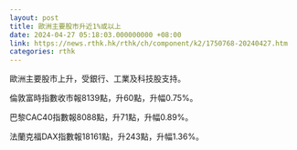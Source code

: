 ```yaml
---
layout: post
title: 歐洲主要股市升近1%或以上
date: 2024-04-27 05:18:03.000000000 +08:00
link: https://news.rthk.hk/rthk/ch/component/k2/1750768-20240427.htm
categories: rthk
---
```


歐洲主要股市上升，受銀行、工業及科技股支持。

倫敦富時指數收市報8139點，升60點，升幅0.75%。

巴黎CAC40指數報8088點，升71點，升幅0.89%。

法蘭克福DAX指數報18161點，升243點，升幅1.36%。
